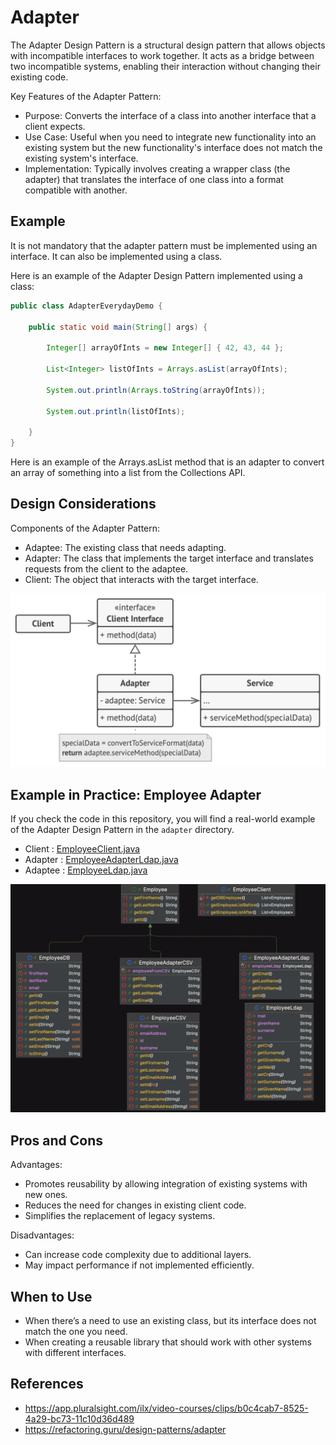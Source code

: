 # Adapter

The Adapter Design Pattern is a structural design pattern that allows objects with incompatible interfaces to work together. 
It acts as a bridge between two incompatible systems, enabling their interaction without changing their existing code.

Key Features of the Adapter Pattern:
- Purpose: Converts the interface of a class into another interface that a client expects.
- Use Case: Useful when you need to integrate new functionality into an existing system but the new functionality's interface does not match the existing system's interface.
- Implementation: Typically involves creating a wrapper class (the adapter) that translates the interface of one class into a format compatible with another.

## Example

It is not mandatory that the adapter pattern must be implemented using an interface. It can also be implemented using a class.

Here is an example of the Adapter Design Pattern implemented using a class:

```java
public class AdapterEverydayDemo {

	public static void main(String[] args) {
		
		Integer[] arrayOfInts = new Integer[] { 42, 43, 44 };
		
		List<Integer> listOfInts = Arrays.asList(arrayOfInts);
		
		System.out.println(Arrays.toString(arrayOfInts));
		
		System.out.println(listOfInts);
		
	}
}
```

Here is an example of the Arrays.asList method that is an adapter to convert an array of something into a list from the Collections API.

## Design Considerations

Components of the Adapter Pattern:
- Adaptee:
The existing class that needs adapting.
- Adapter:
The class that implements the target interface and translates requests from the client to the adaptee.
- Client:
The object that interacts with the target interface.

![adapter.png](images/adapter.png)

## Example in Practice: Employee Adapter

If you check the code in this repository, you will find a real-world example of the Adapter Design Pattern in the `adapter` directory.
- Client : [EmployeeClient.java](src/main/java/org/java/tutorial/adapter/EmployeeClient.java)
- Adapter : [EmployeeAdapterLdap.java](src/main/java/org/java/tutorial/adapter/EmployeeAdapterLdap.java)
- Adaptee : [EmployeeLdap.java](src/main/java/org/java/tutorial/adapter/legacy/EmployeeLdap.java)

![employees.png](images/employees.png)

## Pros and Cons

Advantages:
- Promotes reusability by allowing integration of existing systems with new ones.
- Reduces the need for changes in existing client code.
- Simplifies the replacement of legacy systems.

Disadvantages:
- Can increase code complexity due to additional layers.
- May impact performance if not implemented efficiently.

## When to Use
- When there’s a need to use an existing class, but its interface does not match the one you need.
- When creating a reusable library that should work with other systems with different interfaces.

## References
- https://app.pluralsight.com/ilx/video-courses/clips/b0c4cab7-8525-4a29-bc73-11c10d36d489
- https://refactoring.guru/design-patterns/adapter
